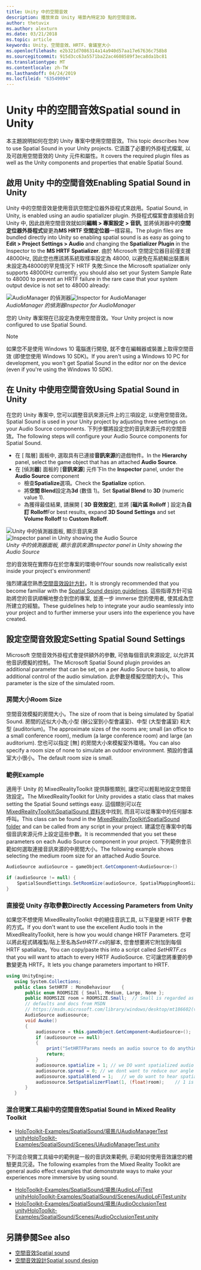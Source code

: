 ```yaml
---
title: Unity 中的空間音效
description: 播放來自 Unity 場景內特定3D 點的空間音效。
author: thetuvix
ms.author: alexturn
ms.date: 03/21/2018
ms.topic: article
keywords: Unity、空間音效、HRTF、會議室大小
ms.openlocfilehash: e2b321d7086314a14a940d57aa17e67636c758b8
ms.sourcegitcommit: 915d3cc63a5571ba22ac4608589f3eca8da1bc81
ms.translationtype: MT
ms.contentlocale: zh-TW
ms.lasthandoff: 04/24/2019
ms.locfileid: "63549094"
---
```

# <a name="spatial-sound-in-unity"></a><span data-ttu-id="8b443-104">Unity 中的空間音效</span><span class="sxs-lookup"><span data-stu-id="8b443-104">Spatial sound in Unity</span></span>

<span data-ttu-id="8b443-105">本主題說明如何在您的 Unity 專案中使用空間音效。</span><span class="sxs-lookup"><span data-stu-id="8b443-105">This topic describes how to use Spatial Sound in your Unity projects.</span></span> <span data-ttu-id="8b443-106">它涵蓋了必要的外掛程式檔案, 以及可啟用空間音效的 Unity 元件和屬性。</span><span class="sxs-lookup"><span data-stu-id="8b443-106">It covers the required plugin files as well as the Unity components and properties that enable Spatial Sound.</span></span>

## <a name="enabling-spatial-sound-in-unity"></a><span data-ttu-id="8b443-107">啟用 Unity 中的空間音效</span><span class="sxs-lookup"><span data-stu-id="8b443-107">Enabling Spatial Sound in Unity</span></span>

<span data-ttu-id="8b443-108">Unity 中的空間音效是使用音訊空間定位器外掛程式來啟用。</span><span class="sxs-lookup"><span data-stu-id="8b443-108">Spatial Sound, in Unity, is enabled using an audio spatializer plugin.</span></span> <span data-ttu-id="8b443-109">外掛程式檔案會直接結合到 Unity 中, 因此啟用空間音效就如同**編輯 > 專案設定 > 音訊**, 並將偵測器中的**空間定位器外掛程式**變更為**MS HRTF 空間定位器**一樣容易。</span><span class="sxs-lookup"><span data-stu-id="8b443-109">The plugin files are bundled directly into Unity so enabling spatial sound is as easy as going to **Edit > Project Settings > Audio** and changing the **Spatializer Plugin** in the Inspector to the **MS HRTF Spatializer**.</span></span> <span data-ttu-id="8b443-110">由於 Microsoft 空間定位器目前僅支援 48000Hz, 因此您也應該將系統取樣率設定為 48000, 以避免在系統輸出裝置尚未設定為48000的罕見情況下 HRTF 失敗:</span><span class="sxs-lookup"><span data-stu-id="8b443-110">Since the Microsoft spatializer only supports 48000Hz currently, you should also set your System Sample Rate to 48000 to prevent an HRTF failure in the rare case that your system output device is not set to 48000 already:</span></span>

<span data-ttu-id="8b443-111">![AudioManager 的偵測器](images/audio-250px.png)</span><span class="sxs-lookup"><span data-stu-id="8b443-111">![Inspector for AudioManager](images/audio-250px.png)</span></span><br>
<span data-ttu-id="8b443-112">*AudioManager 的偵測器*</span><span class="sxs-lookup"><span data-stu-id="8b443-112">*Inspector for AudioManager*</span></span>

<span data-ttu-id="8b443-113">您的 Unity 專案現在已設定為使用空間音效。</span><span class="sxs-lookup"><span data-stu-id="8b443-113">Your Unity project is now configured to use Spatial Sound.</span></span>

>[!NOTE]
><span data-ttu-id="8b443-114">如果您不是使用 Windows 10 電腦進行開發, 就不會在編輯器或裝置上取得空間音效 (即使您使用 Windows 10 SDK)。</span><span class="sxs-lookup"><span data-stu-id="8b443-114">If you aren't using a Windows 10 PC for development, you won't get Spatial Sound in the editor nor on the device (even if you're using the Windows 10 SDK).</span></span>

## <a name="using-spatial-sound-in-unity"></a><span data-ttu-id="8b443-115">在 Unity 中使用空間音效</span><span class="sxs-lookup"><span data-stu-id="8b443-115">Using Spatial Sound in Unity</span></span>

<span data-ttu-id="8b443-116">在您的 Unity 專案中, 您可以調整音訊來源元件上的三項設定, 以使用空間音效。</span><span class="sxs-lookup"><span data-stu-id="8b443-116">Spatial Sound is used in your Unity project by adjusting three settings on your Audio Source components.</span></span> <span data-ttu-id="8b443-117">下列步驟將設定您的音訊來源元件的空間音效。</span><span class="sxs-lookup"><span data-stu-id="8b443-117">The following steps will configure your Audio Source components for Spatial Sound.</span></span>
* <span data-ttu-id="8b443-118">在 [ 階層] 面板中, 選取具有已連接**音訊來源**的遊戲物件。</span><span class="sxs-lookup"><span data-stu-id="8b443-118">In the **Hierarchy** panel, select the game object that has an attached **Audio Source**.</span></span>
* <span data-ttu-id="8b443-119">在 [偵測**器**] 面板的 [**音訊來源**] 元件下</span><span class="sxs-lookup"><span data-stu-id="8b443-119">In the **Inspector** panel, under the **Audio Source** component</span></span>
    * <span data-ttu-id="8b443-120">檢查**Spatialize**選項。</span><span class="sxs-lookup"><span data-stu-id="8b443-120">Check the **Spatialize** option.</span></span>
    * <span data-ttu-id="8b443-121">將**空間 Blend**設定為**3d** (數值 1)。</span><span class="sxs-lookup"><span data-stu-id="8b443-121">Set **Spatial Blend** to **3D** (numeric value 1).</span></span>
    * <span data-ttu-id="8b443-122">為獲得最佳結果, 請展開 [ **3D 音效設定**], 並將 [**磁片區 Rolloff** ] 設定為**自訂 Rolloff**</span><span class="sxs-lookup"><span data-stu-id="8b443-122">For best results, expand **3D Sound Settings** and set **Volume Rolloff** to **Custom Rolloff**.</span></span>

<span data-ttu-id="8b443-123">![Unity 中的偵測器面板, 顯示音訊來源](images/audiosource.png)</span><span class="sxs-lookup"><span data-stu-id="8b443-123">![Inspector panel in Unity showing the Audio Source](images/audiosource.png)</span></span><br>
<span data-ttu-id="8b443-124">*Unity 中的偵測器面板, 顯示音訊來源*</span><span class="sxs-lookup"><span data-stu-id="8b443-124">*Inspector panel in Unity showing the Audio Source*</span></span>

<span data-ttu-id="8b443-125">您的音效現在實際存在於您專案的環境中!</span><span class="sxs-lookup"><span data-stu-id="8b443-125">Your sounds now realistically exist inside your project's environment!</span></span>

<span data-ttu-id="8b443-126">強烈建議您熟悉[空間音效設計方針](spatial-sound-design.md)。</span><span class="sxs-lookup"><span data-stu-id="8b443-126">It is strongly recommended that you become familiar with the [Spatial Sound design guidelines](spatial-sound-design.md).</span></span> <span data-ttu-id="8b443-127">這些指導方針可協助將您的音訊順暢地整合到您的專案, 並進一步 immerse 您的使用者, 使其成為您所建立的經驗。</span><span class="sxs-lookup"><span data-stu-id="8b443-127">These guidelines help to integrate your audio seamlessly into your project and to further immerse your users into the experience you have created.</span></span>

## <a name="setting-spatial-sound-settings"></a><span data-ttu-id="8b443-128">設定空間音效設定</span><span class="sxs-lookup"><span data-stu-id="8b443-128">Setting Spatial Sound Settings</span></span>

<span data-ttu-id="8b443-129">Microsoft 空間音效外掛程式會提供額外的參數, 可依每個音訊來源設定, 以允許其他音訊模擬的控制。</span><span class="sxs-lookup"><span data-stu-id="8b443-129">The Microsoft Spatial Sound plugin provides an additional parameter that can be set, on a per Audio Source basis, to allow additional control of the audio simulation.</span></span> <span data-ttu-id="8b443-130">此參數是模擬空間的大小。</span><span class="sxs-lookup"><span data-stu-id="8b443-130">This parameter is the size of the simulated room.</span></span>

### <a name="room-size"></a><span data-ttu-id="8b443-131">房間大小</span><span class="sxs-lookup"><span data-stu-id="8b443-131">Room Size</span></span>

<span data-ttu-id="8b443-132">空間音效模擬的房間大小。</span><span class="sxs-lookup"><span data-stu-id="8b443-132">The size of room that is being simulated by Spatial Sound.</span></span> <span data-ttu-id="8b443-133">房間的近似大小為;小型 (辦公室到小型會議室)、中型 (大型會議室) 和大型 (auditorium)。</span><span class="sxs-lookup"><span data-stu-id="8b443-133">The approximate sizes of the rooms are; small (an office to a small conference room), medium (a large conference room) and large (an auditorium).</span></span> <span data-ttu-id="8b443-134">您也可以指定 [無] 的房間大小來模擬室外環境。</span><span class="sxs-lookup"><span data-stu-id="8b443-134">You can also specify a room size of none to simulate an outdoor environment.</span></span> <span data-ttu-id="8b443-135">預設的會議室大小很小。</span><span class="sxs-lookup"><span data-stu-id="8b443-135">The default room size is small.</span></span>

### <a name="example"></a><span data-ttu-id="8b443-136">範例</span><span class="sxs-lookup"><span data-stu-id="8b443-136">Example</span></span>

<span data-ttu-id="8b443-137">適用于 Unity 的 MixedRealityToolkit 提供靜態類別, 讓您可以輕鬆地設定空間音效設定。</span><span class="sxs-lookup"><span data-stu-id="8b443-137">The MixedRealityToolkit for Unity provides a static class that makes setting the Spatial Sound settings easy.</span></span> <span data-ttu-id="8b443-138">這個類別可以在[MixedRealityToolkit\SpatialSound 資料夾](https://github.com/Microsoft/MixedRealityToolkit-Unity/tree/htk_release/Assets/HoloToolkit/SpatialSound)中找到, 而且可以從專案中的任何腳本呼叫。</span><span class="sxs-lookup"><span data-stu-id="8b443-138">This class can be found in the [MixedRealityToolkit\SpatialSound folder](https://github.com/Microsoft/MixedRealityToolkit-Unity/tree/htk_release/Assets/HoloToolkit/SpatialSound) and can be called from any script in your project.</span></span> <span data-ttu-id="8b443-139">建議您在專案中的每個音訊來源元件上設定這些參數。</span><span class="sxs-lookup"><span data-stu-id="8b443-139">It is recommended that you set these parameters on each Audio Source component in your project.</span></span> <span data-ttu-id="8b443-140">下列範例會示範如何選取連接音訊來源的中房間大小。</span><span class="sxs-lookup"><span data-stu-id="8b443-140">The following example shows selecting the medium room size for an attached Audio Source.</span></span>

```cs
AudioSource audioSource = gameObject.GetComponent<AudioSource>()

if (audioSource != null) {
    SpatialSoundSettings.SetRoomSize(audioSource, SpatialMappingRoomSizes.Medium);
}
```

### <a name="directly-accessing-parameters-from-unity"></a><span data-ttu-id="8b443-141">直接從 Unity 存取參數</span><span class="sxs-lookup"><span data-stu-id="8b443-141">Directly Accessing Parameters from Unity</span></span>

<span data-ttu-id="8b443-142">如果您不想使用 MixedRealityToolkit 中的絕佳音訊工具, 以下是變更 HRTF 參數的方式。</span><span class="sxs-lookup"><span data-stu-id="8b443-142">If you don't want to use the excellent Audio tools in the MixedRealityToolkit, here is how you would change HRTF Parameters.</span></span> <span data-ttu-id="8b443-143">您可以將此程式碼複製/貼上至名為*SetHRTF.cs*的腳本, 您會想要將它附加到每個 HRTF spatialize。</span><span class="sxs-lookup"><span data-stu-id="8b443-143">You can copy/paste this into a script called *SetHRTF.cs* that you will want to attach to every HRTF AudioSource.</span></span> <span data-ttu-id="8b443-144">它可讓您將重要的參數變更為 HRTF。</span><span class="sxs-lookup"><span data-stu-id="8b443-144">It lets you change parameters important to HRTF.</span></span>

```cs
using UnityEngine;
   using System.Collections;
   public class SetHRTF : MonoBehaviour    {
       public enum ROOMSIZE { Small, Medium, Large, None };
       public ROOMSIZE room = ROOMSIZE.Small;  // Small is regarded as the "most average"
       // defaults and docs from MSDN
       // https://msdn.microsoft.com/library/windows/desktop/mt186602(v=vs.85).aspx
       AudioSource audiosource;
       void Awake()
       {
           audiosource = this.gameObject.GetComponent<AudioSource>();
           if (audiosource == null)
           {
               print("SetHRTFParams needs an audio source to do anything.");
               return;
           }
           audiosource.spatialize = 1; // we DO want spatialized audio
           audiosource.spread = 0; // we dont want to reduce our angle of hearing
           audiosource.spatialBlend = 1;   // we do want to hear spatialized audio
           audiosource.SetSpatializerFloat(1, (float)room);    // 1 is the roomsize param
       }
   }
```
### <a name="spatial-sound-in-mixed-reality-toolkit"></a><span data-ttu-id="8b443-145">混合現實工具組中的空間音效</span><span class="sxs-lookup"><span data-stu-id="8b443-145">Spatial Sound in Mixed Reality Toolkit</span></span>
- [<span data-ttu-id="8b443-146">HoloToolkit-Examples/SpatialSound/場景/UAudioManagerTest unity</span><span class="sxs-lookup"><span data-stu-id="8b443-146">HoloToolkit-Examples/SpatialSound/Scenes/UAudioManagerTest.unity</span></span>](https://github.com/Microsoft/MixedRealityToolkit-Unity/blob/htk_release/Assets/HoloToolkit-Examples/SpatialSound/Scenes/UAudioManagerTest.unity)

<span data-ttu-id="8b443-147">下列混合現實工具組中的範例是一般的音訊效果範例, 示範如何使用音效讓您的體驗更具沉浸。</span><span class="sxs-lookup"><span data-stu-id="8b443-147">The following examples from the Mixed Reality Toolkit are general audio effect examples that demonstrate ways to make your experiences more immersive by using sound.</span></span>
- [<span data-ttu-id="8b443-148">HoloToolkit-Examples/SpatialSound/場景/AudioLoFiTest unity</span><span class="sxs-lookup"><span data-stu-id="8b443-148">HoloToolkit-Examples/SpatialSound/Scenes/AudioLoFiTest.unity</span></span>](https://github.com/Microsoft/MixedRealityToolkit-Unity/blob/htk_release/Assets/HoloToolkit-Examples/SpatialSound/Scenes/AudioLoFiTest.unity)
- [<span data-ttu-id="8b443-149">HoloToolkit-Examples/SpatialSound/場景/AudioOcclusionTest unity</span><span class="sxs-lookup"><span data-stu-id="8b443-149">HoloToolkit-Examples/SpatialSound/Scenes/AudioOcclusionTest.unity</span></span>](https://github.com/Microsoft/MixedRealityToolkit-Unity/blob/htk_release/Assets/HoloToolkit-Examples/SpatialSound/Scenes/AudioOcclusionTest.unity)

## <a name="see-also"></a><span data-ttu-id="8b443-150">另請參閱</span><span class="sxs-lookup"><span data-stu-id="8b443-150">See also</span></span>
* [<span data-ttu-id="8b443-151">空間音效</span><span class="sxs-lookup"><span data-stu-id="8b443-151">Spatial sound</span></span>](spatial-sound.md)
* [<span data-ttu-id="8b443-152">空間音效設計</span><span class="sxs-lookup"><span data-stu-id="8b443-152">Spatial sound design</span></span>](spatial-sound-design.md)
